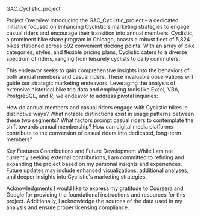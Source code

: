 GAC_Cyclistic_project

Project Overview
Introducing the GAC_Cyclistic_project – a dedicated initiative focused on enhancing Cyclistic's
marketing strategies to engage casual riders and encourage their transition into annual members.
Cyclistic, a prominent bike share program in Chicago, boasts a robust fleet of 5,824 bikes 
stationed across 692 convenient docking points. With an array of bike categories, styles,
and flexible pricing plans, Cyclistic caters to a diverse spectrum of riders, ranging from
leisurely cyclists to daily commuters.

This endeavor seeks to gain comprehensive insights into the behaviors of both annual members
and casual riders. These invaluable observations will guide our strategic marketing endeavors.
Leveraging the analysis of extensive historical bike trip data and employing tools like Excel,
VBA, PostgreSQL, and R, we endeavor to address pivotal inquiries:

How do annual members and casual riders engage with Cyclistic bikes in distinctive ways?
What notable distinctions exist in usage patterns between these two segments?
What factors prompt casual riders to contemplate the shift towards annual membership?
How can digital media platforms contribute to the conversion of casual riders into 
dedicated, long-term members?

Key Features
Contributions and Future Development
While I am not currently seeking external contributions, I am committed to 
refining and expanding the project based on my personal insights and experiences. 
Future updates may include enhanced visualizations, additional analyses, and deeper 
insights into Cyclistic's marketing strategies.

Acknowledgments
I would like to express my gratitude to Coursera and Google for providing the 
foundational instructions and resources for this project. Additionally, I acknowledge 
the sources of the data used in my analysis and ensure proper licensing compliance.


